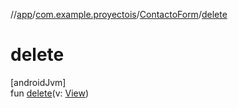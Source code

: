 //[app](../../../index.md)/[com.example.proyectois](../index.md)/[ContactoForm](index.md)/[delete](delete.md)

# delete

[androidJvm]\
fun [delete](delete.md)(v: [View](https://developer.android.com/reference/kotlin/android/view/View.html))
